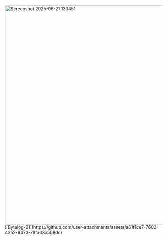<img width="701" alt="Screenshot 2025-06-21 133451" src="https://github.com/user-attachments/assets/229b1aa2-bfea-47db-bcad-17c14a537e67" />
![Bytelog-01](https://github.com/user-attachments/assets/a61f1ce7-7602-43a2-9473-78fa03a508dc)





















